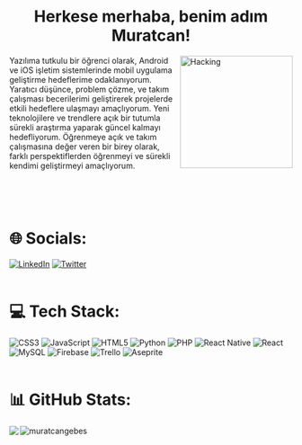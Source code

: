 <h1 align="center">
  Herkese merhaba, benim adım Muratcan!
</h1> 
<img src="https://media.tenor.com/YZPnGuPeZv8AAAAd/coding.gif" align="right" alt="Hacking" height="200"/>
<p align="left"> 
Yazılıma tutkulu bir öğrenci olarak, Android ve iOS işletim sistemlerinde mobil uygulama geliştirme hedeflerime odaklanıyorum. 
Yaratıcı düşünce, problem çözme, ve takım çalışması becerilerimi geliştirerek projelerde etkili hedeflere ulaşmayı amaçlıyorum. 
Yeni teknolojilere ve trendlere açık bir tutumla sürekli araştırma yaparak güncel kalmayı hedefliyorum. 
Öğrenmeye açık ve takım çalışmasına değer veren bir birey olarak, farklı perspektiflerden öğrenmeyi ve sürekli 
kendimi geliştirmeyi amaçlıyorum.
</p> 

<br>
<br>
<br>

# 🌐 Socials:
[![LinkedIn](https://img.shields.io/badge/LinkedIn-%230077B5.svg?logo=linkedin&logoColor=white)](https://linkedin.com/in/muratcangebes) 
[![Twitter](https://img.shields.io/badge/Twitter-%231DA1F2.svg?logo=Twitter&logoColor=white)](https://twitter.com/muratcanngebes) 
<br>
<br>
# 💻 Tech Stack:
![CSS3](https://img.shields.io/badge/css3-%231572B6.svg?style=for-the-badge&logo=css3&logoColor=white) ![JavaScript](https://img.shields.io/badge/javascript-%23323330.svg?style=for-the-badge&logo=javascript&logoColor=%23F7DF1E) ![HTML5](https://img.shields.io/badge/html5-%23E34F26.svg?style=for-the-badge&logo=html5&logoColor=white) ![Python](https://img.shields.io/badge/python-3670A0?style=for-the-badge&logo=python&logoColor=ffdd54) ![PHP](https://img.shields.io/badge/php-%23777BB4.svg?style=for-the-badge&logo=php&logoColor=white) ![React Native](https://img.shields.io/badge/react_native-%2320232a.svg?style=for-the-badge&logo=react&logoColor=%2361DAFB) ![React](https://img.shields.io/badge/react-%2320232a.svg?style=for-the-badge&logo=react&logoColor=%2361DAFB) ![MySQL](https://img.shields.io/badge/mysql-%2300000f.svg?style=for-the-badge&logo=mysql&logoColor=white) ![Firebase](https://img.shields.io/badge/Firebase-039BE5?style=for-the-badge&logo=Firebase&logoColor=white) ![Trello](https://img.shields.io/badge/Trello-%23026AA7.svg?style=for-the-badge&logo=Trello&logoColor=white) ![Aseprite](https://img.shields.io/badge/Aseprite-FFFFFF?style=for-the-badge&logo=Aseprite&logoColor=#7D929E)
<br>
<br>
# 📊 GitHub Stats:
<p align="center"><img align="left" src="https://github-readme-streak-stats.herokuapp.com/?user=muratcangebes&theme=react&hide_border=true" /></p>
<p><img align="center" src="https://github-readme-stats.vercel.app/api/top-langs/?username=muratcangebes&theme=react&hide_border=true&include_all_commits=false&count_private=false&layout=compact"alt="muratcangebes" /></p>

